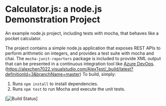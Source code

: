Calculator.js: a node.js Demonstration Project
==============================================
An example node.js project, including tests with mocha, that behaves like
a pocket calculator.

The project contains a simple node.js application that exposes REST APIs
to perform arithmetic on integers, and provides a test suite with mocha
and chai.  The `mocha-junit-reporters` package is included to provide XML
output that can be presented in a continuous integration tool like
[Azure DevOps](https://azure.com/devops).
(https://alexchen7022.visualstudio.com/AlexTest/_build/latest?definitionId=3&branchName=master)
To build, simply:

1. Runs `npm install` to install dependencies.
2. Runs `npm test` to run Mocha and execute the unit tests.

[![Build Status](https://alexchen7022.visualstudio.com/AlexTest/_apis/build/status/alexchen7022.calculator?branchName=master)]

